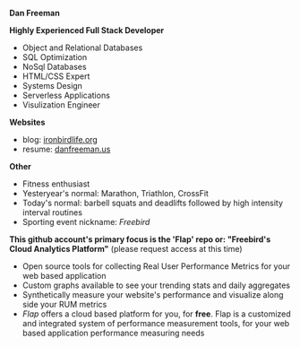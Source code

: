 **Dan Freeman**


**Highly Experienced Full Stack Developer**
- Object and Relational Databases
- SQL Optimization
- NoSql Databases
- HTML/CSS Expert
- Systems Design
- Serverless Applications
- Visulization Engineer

**Websites**
- blog: [ironbirdlife.org](https://ironbirdlife.org)
- resume: [danfreeman.us](https://danfreeman.us)

**Other**
- Fitness enthusiast
- Yesteryear's normal: Marathon, Triathlon, CrossFit
- Today's normal: barbell squats and deadlifts followed by high intensity interval routines
- Sporting event nickname: _Freebird_

**This github account's primary focus is the 'Flap' repo or: "Freebird's Cloud Analytics Platform"** (please request access at this time)
- Open source tools for collecting Real User Performance Metrics for your web based application
- Custom graphs available to see your trending stats and daily aggregates
- Synthetically measure your website's performance and visualize along side your RUM metrics
- _Flap_ offers a cloud based platform for you, for **free**. Flap is a customized and integrated system of performance measurement tools, for your web based application performance measuring needs
